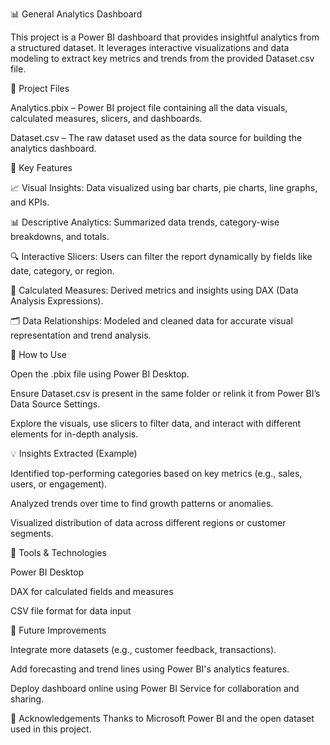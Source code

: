 📊 General Analytics Dashboard

This project is a Power BI dashboard that provides insightful analytics from a structured dataset. It leverages interactive visualizations and data modeling to extract key metrics and trends from the provided Dataset.csv file.

📁 Project Files

Analytics.pbix – Power BI project file containing all the data visuals, calculated measures, slicers, and dashboards.

Dataset.csv – The raw dataset used as the data source for building the analytics dashboard.

📌 Key Features

📈 Visual Insights: Data visualized using bar charts, pie charts, line graphs, and KPIs.

📊 Descriptive Analytics: Summarized data trends, category-wise breakdowns, and totals.

🔍 Interactive Slicers: Users can filter the report dynamically by fields like date, category, or region.

🧠 Calculated Measures: Derived metrics and insights using DAX (Data Analysis Expressions).

🗂️ Data Relationships: Modeled and cleaned data for accurate visual representation and trend analysis.

🚀 How to Use

Open the .pbix file using Power BI Desktop.

Ensure Dataset.csv is present in the same folder or relink it from Power BI’s Data Source Settings.

Explore the visuals, use slicers to filter data, and interact with different elements for in-depth analysis.

💡 Insights Extracted (Example)

Identified top-performing categories based on key metrics (e.g., sales, users, or engagement).

Analyzed trends over time to find growth patterns or anomalies.

Visualized distribution of data across different regions or customer segments.

🧰 Tools & Technologies

Power BI Desktop

DAX for calculated fields and measures

CSV file format for data input

🔮 Future Improvements

Integrate more datasets (e.g., customer feedback, transactions).

Add forecasting and trend lines using Power BI's analytics features.

Deploy dashboard online using Power BI Service for collaboration and sharing.

🙌 Acknowledgements
Thanks to Microsoft Power BI and the open dataset used in this project.

